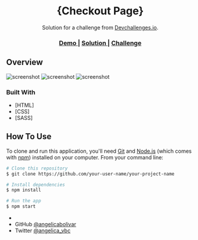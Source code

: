 <!-- Please update value in the {}  -->

<h1 align="center">{Checkout Page}</h1>

<div align="center">
   Solution for a challenge from  <a href="http://devchallenges.io" target="_blank">Devchallenges.io</a>.
</div>

<div align="center">
  <h3>
    <a href="https://angelicabolivar.github.io/checkout_page/" target="blank">
      Demo
    </a>
    <span> | </span>
    <a href="https://github.com/angelicabolivar/checkout_page" target="blank">
      Solution
    </a>
    <span> | </span>
    <a href="https://devchallenges.io/challenges/0J1NxxGhOUYVqihwegfO" target="blank">
      Challenge
    </a>
  </h3>
</div>

<!-- TABLE OF CONTENTS -->


## Overview

![screenshot](./imagenes/checkout_desktop.png)
![screenshot](./imagenes/checkout_mobile_1.png)
![screenshot](./imagenes/checkout_mobile_2.png)


### Built With

<!-- This section should list any major frameworks that you built your project using. Here are a few examples.-->

- [HTML]
- [CSS]
- [SASS]


## How To Use

To clone and run this application, you'll need [Git](https://git-scm.com) and [Node.js](https://nodejs.org/en/download/) (which comes with [npm](http://npmjs.com)) installed on your computer. From your command line:

```bash
# Clone this repository
$ git clone https://github.com/your-user-name/your-project-name

# Install dependencies
$ npm install

# Run the app
$ npm start
```

- 
- GitHub [@angelicabolivar](https://{github.com/angelicabolivar})
- Twitter [@angelica_vbc](https://{twitter.com/@angelica_vbc})
